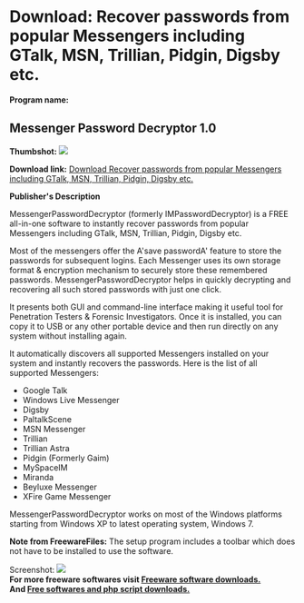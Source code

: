 # Download: Recover passwords from popular Messengers including GTalk, MSN, Trillian, Pidgin, Digsby etc. 

**Program name:**

## Messenger Password Decryptor 1.0

  
**Thumbshot:** ![](http://www.freewarefiles.com/screenshot/sxmssngrpswddcryptr_md.jpg)   
  
**Download link:** [Download Recover passwords from popular Messengers including GTalk, MSN, Trillian, Pidgin, Digsby etc. ](http://freesoftwares.boysofts.com/Messenger-Password-Decryptor_program_66867.html)  
  


**Publisher's Description**  
  


MessengerPasswordDecryptor (formerly IMPasswordDecryptor) is a FREE all-in-one software to instantly recover passwords from popular Messengers including GTalk, MSN, Trillian, Pidgin, Digsby etc. 

Most of the messengers offer the A'save passwordA' feature to store the passwords for subsequent logins. Each Messenger uses its own storage format & encryption mechanism to securely store these remembered passwords. MessengerPasswordDecryptor helps in quickly decrypting and recovering all such stored passwords with just one click. 

It presents both GUI and command-line interface making it useful tool for Penetration Testers & Forensic Investigators. Once it is installed, you can copy it to USB or any other portable device and then run directly on any system without installing again. 

It automatically discovers all supported Messengers installed on your system and instantly recovers the passwords. Here is the list of all supported Messengers:

  * Google Talk 
  * Windows Live Messenger 
  * Digsby 
  * PaltalkScene 
  * MSN Messenger 
  * Trillian 
  * Trillian Astra 
  * Pidgin (Formerly Gaim) 
  * MySpaceIM 
  * Miranda 
  * Beyluxe Messenger 
  * XFire Game Messenger 

MessengerPasswordDecryptor works on most of the Windows platforms starting from Windows XP to latest operating system, Windows 7.

**Note from FreewareFiles:** The setup program includes a toolbar which does not have to be installed to use the software.

  
  
Screenshot: ![](http://www.freewarefiles.com/screenshot/sxmssngrpswddcryptr.jpg)   
**For more freeware softwares visit [Freeware software downloads.](http://freesoftwares.boysofts.com/)**   
**And [Free softwares and php script downloads.](http://www.boysofts.com/)**
